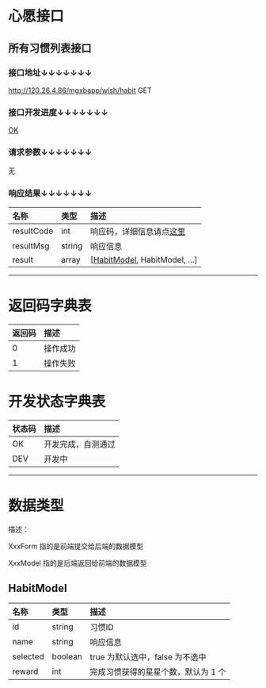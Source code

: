 # 心愿接口

## 所有习惯列表接口

### 接口地址↓↓↓↓↓↓↓

http://120.26.4.86/mgxbapp/wish/habit GET

### 接口开发进度↓↓↓↓↓↓↓

[OK](#开发状态字典表)

### 请求参数↓↓↓↓↓↓↓

无

### 响应结果↓↓↓↓↓↓↓

| 名称               | 类型               | 描述
| :----------------- | :----------------- | :----------------- 
| resultCode         | int                | 响应码，详细信息请点[这里](#返回码字典表)
| resultMsg          | string             | 响应信息
| result             | array              | [[HabitModel](#habitmodel), HabitModel, ...]

---

# 返回码字典表

| 返回码             | 描述
| :----------------- | :----------------- 
| 0                  | 操作成功
| 1                  | 操作失败

# 开发状态字典表

| 状态码             | 描述
| :----------------- | :----------------- 
| OK                 | 开发完成，自测通过
| DEV                | 开发中

---

# 数据类型

描述：

XxxForm 指的是前端提交给后端的数据模型

XxxModel 指的是后端返回给前端的数据模型

## HabitModel

| 名称               | 类型               | 描述
| :----------------- | :----------------- | :----------------- 
| id                 | string             | 习惯ID
| name               | string             | 响应信息
| selected           | boolean            | true 为默认选中，false 为不选中
| reward             | int                | 完成习惯获得的星星个数，默认为 1 个
